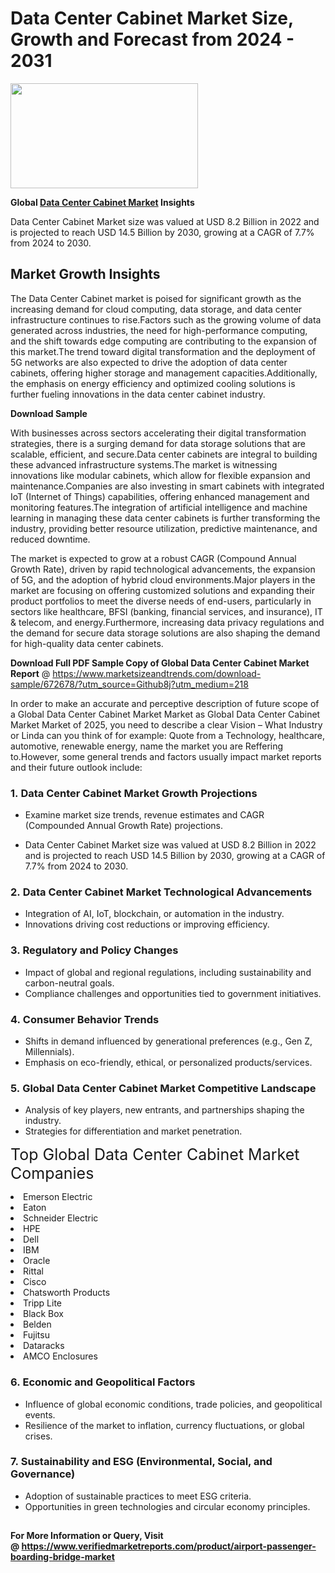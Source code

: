 <H1>Data Center Cabinet Market Size, Growth and Forecast from 2024 - 2031</H1><img class="aligncenter size-medium wp-image-584254" src="https://thirdeyenews.in/wp-content/uploads/2024/09/Global-Market-Research-300x168.jpeg" alt="" width="300" height="168" /><p><strong>Global&nbsp;<a href="https://www.marketsizeandtrends.com/download-sample/672678/?utm_source=Github8j?utm_medium=218">Data Center Cabinet Market</a> Insights</strong></p><p>Data Center Cabinet Market size was valued at USD 8.2 Billion in 2022 and is projected to reach USD 14.5 Billion by 2030, growing at a CAGR of 7.7% from 2024 to 2030.</p><p><h2>Market Growth Insights</h2> <p>The Data Center Cabinet market is poised for significant growth as the increasing demand for cloud computing, data storage, and data center infrastructure continues to rise.Factors such as the growing volume of data generated across industries, the need for high-performance computing, and the shift towards edge computing are contributing to the expansion of this market.The trend toward digital transformation and the deployment of 5G networks are also expected to drive the adoption of data center cabinets, offering higher storage and management capacities.Additionally, the emphasis on energy efficiency and optimized cooling solutions is further fueling innovations in the data center cabinet industry.</p> <p><strong>Download Sample</strong></p> <p>With businesses across sectors accelerating their digital transformation strategies, there is a surging demand for data storage solutions that are scalable, efficient, and secure.Data center cabinets are integral to building these advanced infrastructure systems.The market is witnessing innovations like modular cabinets, which allow for flexible expansion and maintenance.Companies are also investing in smart cabinets with integrated IoT (Internet of Things) capabilities, offering enhanced management and monitoring features.The integration of artificial intelligence and machine learning in managing these data center cabinets is further transforming the industry, providing better resource utilization, predictive maintenance, and reduced downtime.</p> <p>The market is expected to grow at a robust CAGR (Compound Annual Growth Rate), driven by rapid technological advancements, the expansion of 5G, and the adoption of hybrid cloud environments.Major players in the market are focusing on offering customized solutions and expanding their product portfolios to meet the diverse needs of end-users, particularly in sectors like healthcare, BFSI (banking, financial services, and insurance), IT & telecom, and energy.Furthermore, increasing data privacy regulations and the demand for secure data storage solutions are also shaping the demand for high-quality data center cabinets.</p> <p><span class=""><strong>Download Full PDF Sample Copy of Global Data Center Cabinet Market Report</strong> @ <a href="https://www.marketsizeandtrends.com/download-sample/672678/?utm_source=Github8j?utm_medium=218" target="_blank">https://www.marketsizeandtrends.com/download-sample/672678/?utm_source=Github8j?utm_medium=218</a></span></p><p>In order to make an accurate and perceptive description of future scope of a Global&nbsp;Data Center Cabinet Market Market as Global&nbsp;Data Center Cabinet Market Market of 2025, you need to describe a clear Vision &ndash; What Industry or Linda can you think of for example: Quote from a Technology, healthcare, automotive, renewable energy, name the market you are Reffering to.However, some general trends and factors usually impact market reports and their future outlook include:</p><h3>1.&nbsp;<strong>Data Center Cabinet Market Growth Projections</strong></h3><ul><li>Examine market size trends, revenue estimates and CAGR (Compounded Annual Growth Rate) projections.</li><li><p>Data Center Cabinet Market size was valued at USD 8.2 Billion in 2022 and is projected to reach USD 14.5 Billion by 2030, growing at a CAGR of 7.7% from 2024 to 2030.</p></li></ul><h3>2.&nbsp;<strong>Data Center Cabinet Market Technological Advancements</strong></h3><ul><li>Integration of AI, IoT, blockchain, or automation in the industry.</li><li>Innovations driving cost reductions or improving efficiency.</li></ul><h3>3.&nbsp;<strong>Regulatory and Policy Changes</strong></h3><ul><li>Impact of global and regional regulations, including sustainability and carbon-neutral goals.</li><li>Compliance challenges and opportunities tied to government initiatives.</li></ul><h3>4.&nbsp;<strong>Consumer Behavior Trends</strong></h3><ul><li>Shifts in demand influenced by generational preferences (e.g., Gen Z, Millennials).</li><li>Emphasis on eco-friendly, ethical, or personalized products/services.</li></ul><h3>5.&nbsp;<strong>Global Data Center Cabinet Market Competitive Landscape</strong></h3><ul><li>Analysis of key players, new entrants, and partnerships shaping the industry.</li><li>Strategies for differentiation and market penetration.</li></ul><p data-pm-slice="1 1 []"><span style="color: inherit; font-family: inherit; font-size: 25px;">Top Global Data Center Cabinet Market Companies</span></p><div class="" data-test-id=""><p><li>Emerson Electric</li><li> Eaton</li><li> Schneider Electric</li><li> HPE</li><li> Dell</li><li> IBM</li><li> Oracle</li><li> Rittal</li><li> Cisco</li><li> Chatsworth Products</li><li> Tripp Lite</li><li> Black Box</li><li> Belden</li><li> Fujitsu</li><li> Dataracks</li><li> AMCO Enclosures</li></p></div><h3>6.&nbsp;<strong>Economic and Geopolitical Factors</strong></h3><ul><li>Influence of global economic conditions, trade policies, and geopolitical events.</li><li>Resilience of the market to inflation, currency fluctuations, or global crises.</li></ul><h3>7.&nbsp;<strong>Sustainability and ESG (Environmental, Social, and Governance)</strong></h3><ul><li>Adoption of sustainable practices to meet ESG criteria.</li><li>Opportunities in green technologies and circular economy principles.</li></ul><h2><strong style="font-size: 14px;">For More Information or Query, Visit @&nbsp;</strong><a style="background-color: #ffffff; font-size: 14px;" href="https://www.marketsizeandtrends.com/report/data-center-cabinet-market/" target="_blank">https://www.verifiedmarketreports.com/product/airport-passenger-boarding-bridge-market</a></h2>